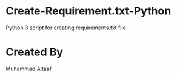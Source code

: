 # Create-Requirement.txt-Python
Python 3 script for creating requirements.txt file

# Created By
Muhammad Altaaf
